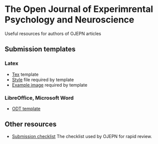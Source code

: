 # The Open Journal of Experimrental Psychology and Neuroscience

Useful resources for authors of OJEPN articles

## Submission templates

### Latex

- [Tex](latex/template.tex) template
- [Style](latex/hevea.sty) file required by template
- [Example image](latex/dut11.pdf) required by template

### LibreOffice, Microsoft Word

- [ODT template](libreoffice/doctemplate.odt)

## Other resources

- [Submission checklist](checklist.html) The checklist used by OJEPN for rapid review.
